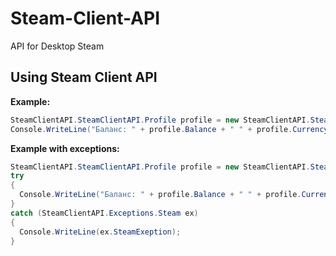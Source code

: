 # Steam-Client-API
API for Desktop Steam

## Using Steam Client API

**Example:**
```C#
SteamClientAPI.SteamClientAPI.Profile profile = new SteamClientAPI.SteamClientAPI.Profile();
Console.WriteLine("Баланс: " + profile.Balance + " " + profile.Currency);
```

**Example with exceptions:**
```C#
SteamClientAPI.SteamClientAPI.Profile profile = new SteamClientAPI.SteamClientAPI.Profile();
try
{
  Console.WriteLine("Баланс: " + profile.Balance + " " + profile.Currency);
}
catch (SteamClientAPI.Exceptions.Steam ex)
{
  Console.WriteLine(ex.SteamExeption);
}
```
